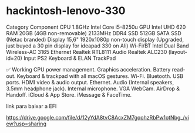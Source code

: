 # hackintosh-lenovo-330

Category	Component
CPU	1.8GHz Intel Core i5-8250u
GPU	Intel UHD 620
RAM	20GB (4GB non-removable) 2133MHz DDR4
SSD	512GB SATA SSD (Netac branded)
Display	15,6" 1920x1080p non-touch display (Upgraded, just buyed a 30 pin display for ideapad 330 on Ali)
Wi-Fi/BT	Intel Dual Band Wireless-AC 3165
Ethernet	Realtek RTL8111
Audio	Realtek ALC230 (layout-id=20)
Input	PS2 Keyboard & ELAN TrackPad

✅ Working
 CPU power management.
 Graphics acceleration.
 Battery read-out.
 Keyboard & trackpad with all macOS gestures.
 Wi-Fi.
 Bluetooth.
 USB ports.
 HDMI video & audio output.
 Ethernet.
 Audio (Internal speakers, 3.5mm headphone jack).
 Internal microphone.
 VGA WebCam.
 AirDrop & Handoff.
 iCloud & App Store.
 iMessage & FaceTime.



link para baixar a EFI

https://drive.google.com/file/d/12yYdA8tvC8AcxZM7gqohzRbPw1otNbg_/view?usp=sharing
